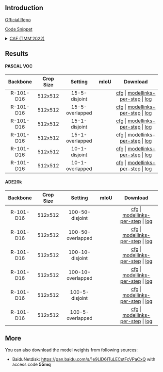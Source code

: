 ## Introduction

<a href="https://github.com/ygjwd12345/CAF">Official Repo</a>

<a href="https://github.com/SegmentationBLWX/cssegmentation/blob/main/csseg/modules/runners/caf.py">Code Snippet</a>

<details>
<summary align="left"><a href="https://arxiv.org/pdf/2202.00432.pdf">CAF (TMM'2022)</a></summary>

```latex
@article{yang2022continual,
  title={Continual attentive fusion for incremental learning in semantic segmentation},
  author={Yang, Guanglei and Fini, Enrico and Xu, Dan and Rota, Paolo and Ding, Mingli and Hao, Tang and Alameda-Pineda, Xavier and Ricci, Elisa},
  journal={IEEE Transactions on Multimedia},
  year={2022},
  publisher={IEEE}
}
```

</details>


## Results

#### PASCAL VOC

| Backbone    | Crop Size  | Setting                             | mIoU   | Download                                                                                                                                                                                                                                                                                                                                                                                       |
| :-:         | :-:        | :-:                                 | :-:    | :-:                                                                                                                                                                                                                                                                                                                                                                                            |
| R-101-D16   | 512x512    | 15-5-disjoint                       |        | [cfg]() &#124; [modellinks-per-step]() &#124; [log]()    |
| R-101-D16   | 512x512    | 15-5-overlapped                     |        | [cfg]() &#124; [modellinks-per-step]() &#124; [log]()    |
| R-101-D16   | 512x512    | 15-1-disjoint                       |        | [cfg]() &#124; [modellinks-per-step]() &#124; [log]()    |
| R-101-D16   | 512x512    | 15-1-overlapped                     |        | [cfg]() &#124; [modellinks-per-step]() &#124; [log]()    |
| R-101-D16   | 512x512    | 10-1-disjoint                       |        | [cfg]() &#124; [modellinks-per-step]() &#124; [log]()    |
| R-101-D16   | 512x512    | 10-1-overlapped                     |        | [cfg]() &#124; [modellinks-per-step]() &#124; [log]()    |

#### ADE20k

| Backbone   | Crop Size  | Setting                             | mIoU   | Download                                                                                                                                                                                                                                                                                                                                                                                       |
| :-:        | :-:        | :-:                                 | :-:    | :-:                                                                                                                                                                                                                                                                                                                                                                                            |
| R-101-D16  | 512x512    | 100-50-disjoint                     |        | [cfg]() &#124; [modellinks-per-step]() &#124; [log]()    |
| R-101-D16  | 512x512    | 100-50-overlapped                   |        | [cfg]() &#124; [modellinks-per-step]() &#124; [log]()    |
| R-101-D16  | 512x512    | 100-10-disjoint                     |        | [cfg]() &#124; [modellinks-per-step]() &#124; [log]()    |
| R-101-D16  | 512x512    | 100-10-overlapped                   |        | [cfg]() &#124; [modellinks-per-step]() &#124; [log]()    |
| R-101-D16  | 512x512    | 100-5-disjoint                      |        | [cfg]() &#124; [modellinks-per-step]() &#124; [log]()    |
| R-101-D16  | 512x512    | 100-5-overlapped                    |        | [cfg]() &#124; [modellinks-per-step]() &#124; [log]()    |


## More

You can also download the model weights from following sources:
- BaiduNetdisk: https://pan.baidu.com/s/1e9LlD6ITuLECstFcVPaCxQ with access code **55mq**